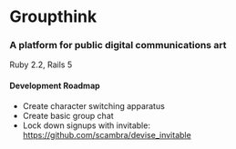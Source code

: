 # Groupthink

### A platform for public digital communications art

Ruby 2.2, Rails 5

#### Development Roadmap
* Create character switching apparatus
* Create basic group chat
* Lock down signups with invitable: https://github.com/scambra/devise_invitable
